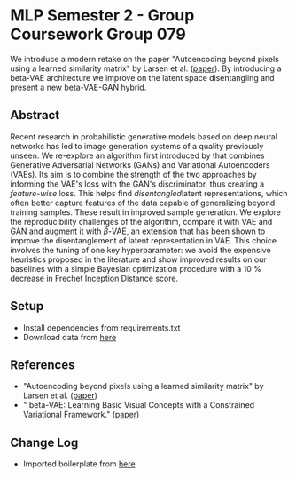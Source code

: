 # MLP Semester 2 - Group Coursework Group 079
We introduce a modern retake on the paper "Autoencoding beyond pixels using a learned similarity matrix" by Larsen et al. ([paper](https://arxiv.org/abs/1512.09300)). By introducing a beta-VAE architecture we improve on the latent space disentangling and present a new beta-VAE-GAN hybrid.

## Abstract 
Recent research in probabilistic generative models based on deep neural networks has led to image generation systems of a quality previously unseen. We re-explore an algorithm first introduced by that combines Generative Adversarial Networks (GANs) and Variational Autoencoders (VAEs). Its aim is to combine the strength of the two approaches by informing the VAE's loss with the GAN's discriminator, thus creating a *feature-wise* loss. This helps find *disentangled*latent representations, which often better capture features of the data capable of generalizing beyond training samples. These result in improved sample generation. We explore the reproducibility challenges of the algorithm, compare it with VAE and GAN and augment it with $\beta$-VAE, an extension that has been shown to improve the disentanglement of latent representation in VAE. This choice involves the tuning of one key hyperparameter: we avoid the expensive heuristics proposed in the literature and show improved results on our baselines with a simple Bayesian optimization procedure with a 10 % decrease in Frechet Inception Distance score.

## Setup
- Install dependencies from requirements.txt
- Download data from [here](http://tamaraberg.com/faceDataset/)

## References
- "Autoencoding beyond pixels using a learned similarity matrix" by Larsen et al. ([paper](https://arxiv.org/abs/1512.09300))
- " beta-VAE: Learning Basic Visual Concepts with a Constrained Variational Framework." ([paper](https://pdfs.semanticscholar.org/a902/26c41b79f8b06007609f39f82757073641e2.pdf))

## Change Log
- Imported boilerplate from [here](https://github.com/unmeg/pytorch-boilerplate)
